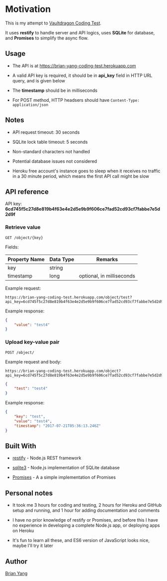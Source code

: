 # Motivation

This is my attempt to [Vaultdragon Coding Test](https://gist.github.com/jerelim/3e883999e8d8ef5af2428b364858afc3).

It uses **restify** to handle server and API logics, uses **SQLite** for database, and **Promises** to simplify the async flow.

## Usage

- The API is at https://brian-yang-coding-test.herokuapp.com

- A valid API key is required, it should be in **api_key** field in HTTP URL query, and is given below

- The **timestamp** should be in milliseconds

- For POST method, HTTP headsers should have ```Content-Type: application/json```

## Notes

- API request timeout: 30 seconds

- SQLite lock table timeout: 5 seconds

- Non-standard characters not handled

- Potential database issues not considered

- Heroku free account's instance goes to sleep when it receives no traffic in a 30 minute period, which means the first API call might be slow

## API reference

API key: **6cd745f5c27d8e819b4f63e4e2d5e9b9f606ce7fad52cd93cf7fabbe7e5d2d9f**

### Retrieve value

```http
GET /object/{key}
```

Fields:

| Property Name             | Data Type | Remarks                       |
|------------------------|-----------|-------------------------------|
| key             | string    | |
| timestamp           | long    | optional, in milliseconds  |

Example request:

```http
https://brian-yang-coding-test.herokuapp.com/object/test?api_key=6cd745f5c27d8e819b4f63e4e2d5e9b9f606ce7fad52cd93cf7fabbe7e5d2d9f&timestamp=1500615492033
```

Example response:

```json
{
    "value": "test4"
}
```

### Upload key-value pair

```http
POST /object/
```

Example request and body:

```http
https://brian-yang-coding-test.herokuapp.com/object?api_key=6cd745f5c27d8e819b4f63e4e2d5e9b9f606ce7fad52cd93cf7fabbe7e5d2d9f
```

```json
{
    "test": "test4"
}
```

Example response:

```json
{
    "key": "test",
    "value": "test4",
    "timestamp": "2017-07-21T05:36:13.246Z"
}
```

## Built With

- [restify](http://restify.com/) - Node.js REST framework

- [sqlite3](https://github.com/mapbox/node-sqlite3) - Node.js implementation of SQLite database

- [Promises](https://www.promisejs.org/) - A a simple implementation of Promises

## Personal notes

- It took me 3 hours for coding and testing, 2 hours for Heroku and GitHub setup and running, and 1 hour for adding documentation and comments

- I have no prior knowledge of restify or Promises, and before this I have no experience in developing a complete Node.js app, or deploying apps on Heroku

- It's fun to learn all these, and ES6 version of JavaScript looks nice, maybe I'll try it later

## Author

[Brian Yang](http://by-it.com)